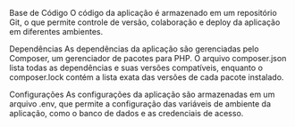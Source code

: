  Base de Código
 O código da aplicação é armazenado em um repositório Git, o que permite controle de versão, colaboração e deploy da aplicação em diferentes ambientes.
 
 Dependências
 As dependências da aplicação são gerenciadas pelo Composer, um gerenciador de pacotes para PHP. O arquivo composer.json lista todas as dependências e 
 suas versões compatíveis, enquanto o composer.lock contém a lista exata das versões de cada pacote instalado.
 
 Configurações
 As configurações da aplicação são armazenadas em um arquivo .env, que permite a configuração das variáveis de ambiente da aplicação, como o banco de dados 
 e as credenciais de acesso.
 
 
